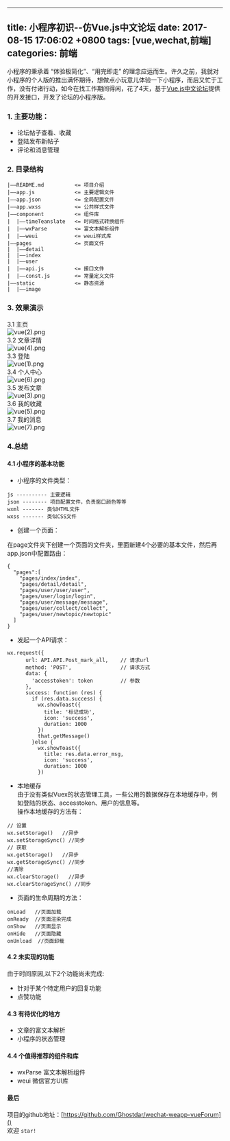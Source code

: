 
---
title: 小程序初识--仿Vue.js中文论坛
date: 2017-08-15 17:06:02 +0800
tags: [vue,wechat,前端]
categories: 前端
---

小程序的秉承着 “体验极简化”、“用完即走” 的理念应运而生。许久之前，我就对小程序的个人版的推出满怀期待，想做点小玩意儿体验一下小程序，而后又忙于工作，没有付诸行动，如今在找工作期间得闲，花了4天，基于[Vue.js中文论坛]()提供的开发接口，开发了论坛的小程序版。<br /><!-- more -->
### 1. 主要功能：
* 论坛帖子查看、收藏
* 登陆发布新帖子
* 评论和消息管理
### 2. 目录结构
```
|——README.md          <= 项目介绍
|——app.js             <= 主要逻辑文件
|——app.json           <= 全局配置文件
|——app.wxss           <= 公共样式文件 
|——component          <= 组件库
|  |——timeTeanslate   <= 时间格式转换组件
|  |——wxParse         <= 富文本解析组件
|  |——weui            <= weui样式库
|——pages              <= 页面文件
|  |——detail
|  |——index           
|  |——user
|  |——api.js          <= 接口文件
|  |——const.js        <= 常量定义文件
|——static             <= 静态资源
|  |——image
```
### 3. 效果演示
3.1 主页<br />![vue(2).png](https://cdn.nlark.com/yuque/0/2019/png/155457/1547265459399-7c9daac9-5265-4898-ba0e-960ac50f202f.png#align=left&display=inline&height=1327&linkTarget=_blank&name=vue%282%29.png&originHeight=1334&originWidth=750&size=244969&width=746)<br />3.2 文章详情<br />![vue(4).png](https://cdn.nlark.com/yuque/0/2019/png/155457/1547265471980-b3850dc9-d6b9-4ef2-bc67-602b8bf1b63a.png#align=left&display=inline&height=1327&linkTarget=_blank&name=vue%284%29.png&originHeight=1334&originWidth=750&size=154779&width=746)<br />3.3 登陆<br />![vue(1).png](https://cdn.nlark.com/yuque/0/2019/png/155457/1547265483018-9947b743-9f3e-4c05-9ea9-81e1a1b7d27e.png#align=left&display=inline&height=545&linkTarget=_blank&name=vue%281%29.png&originHeight=545&originWidth=320&size=7088&width=320)<br />3.4 个人中心<br />![vue(6).png](https://cdn.nlark.com/yuque/0/2019/png/155457/1547265510110-ca9be02e-1954-45f4-b49b-bcf024540bf2.png#align=left&display=inline&height=548&linkTarget=_blank&name=vue%286%29.png&originHeight=548&originWidth=319&size=12327&width=319)<br />3.5 发布文章<br />![vue(3).png](https://cdn.nlark.com/yuque/0/2019/png/155457/1547265526119-491b42c1-10c6-4fd4-8279-a8992f5c5c52.png#align=left&display=inline&height=1327&linkTarget=_blank&name=vue%283%29.png&originHeight=1334&originWidth=750&size=47954&width=746)<br />3.6 我的收藏<br />![vue(5).png](https://cdn.nlark.com/yuque/0/2019/png/155457/1547265549463-6798d862-a71c-495d-b5dd-649343ecc426.png#align=left&display=inline&height=1327&linkTarget=_blank&name=vue%285%29.png&originHeight=1334&originWidth=750&size=63813&width=746)<br />3.7 我的消息<br />![vue(7).png](https://cdn.nlark.com/yuque/0/2019/png/155457/1547265560772-4d23749b-b636-4caa-a39d-c6e0afc1937d.png#align=left&display=inline&height=547&linkTarget=_blank&name=vue%287%29.png&originHeight=547&originWidth=322&size=16121&width=322)
### 4.总结
#### 4.1 小程序的基本功能
* 小程序的文件类型：
```
js ---------- 主要逻辑
json -------- 项目配置文件，负责窗口颜色等等
wxml ------- 类似HTML文件
wxss ------- 类似CSS文件
```
* 创建一个页面：

在page文件夹下创建一个页面的文件夹，里面新建4个必要的基本文件，然后再app.json中配置路由：
```
{
  "pages":[
    "pages/index/index",
    "pages/detail/detail",
    "pages/user/user/user",
    "pages/user/login/login",
    "pages/user/message/message",
    "pages/user/collect/collect",
    "pages/user/newtopic/newtopic"
  ]
}
```
* 发起一个API请求：
```
wx.request({
      url: API.API.Post_mark_all,    // 请求url
      method: 'POST',                // 请求方式
      data: {
        'accesstoken': token         // 参数
      },
      success: function (res) {
        if (res.data.success) {
          wx.showToast({
            title: '标记成功',
            icon: 'success',
            duration: 1000
          })
          that.getMessage()
        }else {
          wx.showToast({
            title: res.data.error_msg,
            icon: 'success',
            duration: 1000
          })
```
* 本地缓存<br />
由于没有类似Vuex的状态管理工具，一些公用的数据保存在本地缓存中，例如登陆的状态、accesstoken、用户的信息等。<br />
操作本地缓存的方法有：
```
// 设置
wx.setStorage()   //异步
wx.setStorageSync() //同步
// 获取
wx.getStorage()   //异步
wx.getStorageSync() //同步
//清除
wx.clearStorage()   //异步
wx.clearStorageSync() //同步
```
* 页面的生命周期的方法：
```
onLoad   //页面加载
onReady  //页面渲染完成
onShow   //页面显示
onHide   //页面隐藏
onUnload  //页面卸载
```
#### 4.2 未实现的功能
由于时间原因,以下2个功能尚未完成:
* 针对于某个特定用户的回复功能<br />
* 点赞功能<br />
#### 4.3 有待优化的地方
* 文章的富文本解析<br />
* 小程序的状态管理<br />
#### 4.4 个值得推荐的组件和库
* wxParse 富文本解析组件
* weui   微信官方UI库
#### 最后
项目的github地址：[https://github.com/Ghostdar/wechat-weapp-vueForum]()<br />欢迎 `star!`

